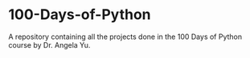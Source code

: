 # 100-Days-of-Python

A repository containing all the projects done in the 100 Days of Python course by Dr. Angela Yu.
